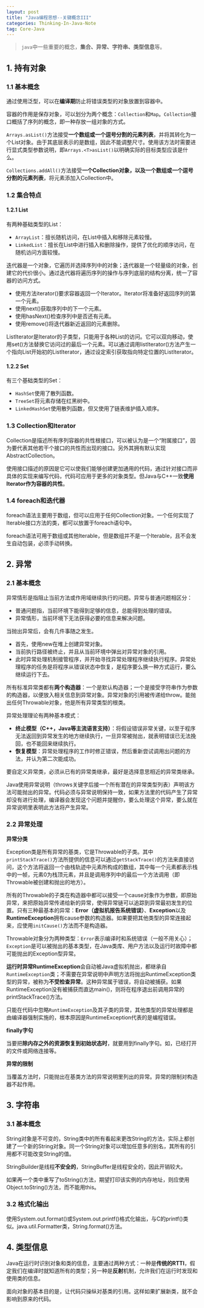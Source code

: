```yaml
---
layout: post
title: "Java编程思想--关键概念III"
categories: Thinking-In-Java-Note
tag: Core-Java
---
```

> `java`中一些重要的概念，**集合、异常、字符串、类型信息**等。

## 1. 持有对象

### 1.1 基本概念

通过使用泛型，可以在**编译期**防止将错误类型的对象放置到容器中。

容器的作用是保存对象，可以划分为两个概念：`Collection`和`Map`。`Collection`接口概括了序列的概念，即一种存放一组对象的方式。

`Arrays.asList()`方法接受**一个数组或一个逗号分割的元素列表**，并将其转化为一个List对象。由于其底层表示的是数组，因此不能调整尺寸。使用该方法时需要进行显式类型参数说明，即`Arrays.<T>asList()`以明确实际的目标类型应该是什么。

`Collections.addAll()`方法接受**一个Collection对象，以及一个数组或一个逗号分割的元素列表**，将元素添加入Collection中。

### 1.2 集合特点

#### 1.2.1 List

有两种基础类型的List：
- `ArrayList`：擅长随机访问，在List中插入和移除元素较慢。
- `LinkedList`：擅长在List中进行插入和删除操作，提供了优化的顺序访问，在随机访问方面较慢。

迭代器是一个对象，它遍历并选择序列中的对象；迭代器是一个轻量级的对象，创建它的代价很小。通过迭代器将遍历序列的操作与序列底层的结构分离，统一了容器的访问方式。
- 使用方法iterator()要求容器返回一个Iterator。Iterator将准备好返回序列的第一个元素。
- 使用next()获取序列中的下一个元素。
- 使用hasNext()检查序列中是否还有元素。
- 使用remove()将迭代器新近返回的元素删除。

ListIterator是Iterator的子类型，只能用于各种List的访问。它可以双向移动，使用set()方法替换它访问过的最后一个元素。可以通过调用listIterator()方法产生一个指向List开始初的ListIterator，通过设定索引获取指向特定位置的ListIterator。

#### 1.2.2 Set

有三个基础类型的Set：
- `HashSet`使用了散列函数。
- `TreeSet`将元素存储在红黑树中。
- `LinkedHashSet`使用散列函数，但又使用了链表维护插入顺序。

### 1.3 Collection和Iterator

Collection是描述所有序列容器的共性根接口，可以被认为是一个“附属接口”，因为要代表其他若干个接口的共性而出现的接口。另外其拥有默认实现AbstractCollection。

使用接口描述的原因是它可以使我们能够创建更加通用的代码，通过针对接口而非具体的实现来编写代码，代码可应用于更多的对象类型。但Java与C++一致**使用Iterator作为容器的共性**。

### 1.4 foreach和迭代器

foreach语法主要用于数组，但可以应用于任何Collection对象。一个任何实现了Iterable接口方法的类，都可以放置于foreach语句中。

foreach语法可用于数组或其他Iterable，但是数组并不是一个Iterable，且不会发生自动包装，必须手动转换。

## 2. 异常

### 2.1 基本概念

异常情形是指阻止当前方法或作用域继续执行的问题。异常与普通问题相区分：
- 普通问题指，当前环境下能得到足够的信息，总能得到处理的错误。
- 异常情形，当前环境下无法获得必要的信息来解决问题。

当抛出异常后，会有几件事随之发生。
- 首先，使用new在堆上创建异常对象。
- 当前执行路径被终止，并且从当前环境中弹出对异常对象的引用。
- 此时异常处理机制接管程序，并开始寻找异常处理程序继续执行程序。异常处理程序的任务是将程序从错误状态中恢复，是程序要么换一种方式运行，要么继续运行下去。

所有标准异常类都有**两个构造器**：一个是默认构造器；一个是接受字符串作为参数的构造器，以便放入相关信息到异常对象。异常对象的引用被传递给throw。能抛出任何Throwable对象，他是所有异常类型的根类。

异常处理理论有两种基本模式：
- **终止模型（C++，Java等主流语言支持）**：将假设错误非常关键，以至于程序无法返回到异常发生的地方继续执行，一旦异常被抛出，就表明错误已无法挽回，也不能回来继续执行。
- **恢复模型**：异常处理程序的工作时修正错误，然后重新尝试调用出问题的方法，并认为第二次能成功。

要自定义异常类，必须从已有的异常类继承，最好是选择意思相近的异常类继承。

Java使用异常说明（throws关键字后接一个所有潜在的异常类型列表）声明该方法可能抛出的异常。代码必须与异常说明保持一致，如果方法里的代码产生了异常却没有进行处理，编译器会发现这个问题并提醒你，要么处理这个异常，要么就在异常说明里表明此方法将产生异常。

### 2.2 异常处理

**异常分类**

Exception类是所有异常的基类，它是Throwable的子类。其中`printStackTrace()`方法所提供的信息可以通过`getStackTrace()`的方法来直接访问，这个方法将返回一个由栈轨迹中元素所构成的数组，其中每一个元素都表示栈中的一帧，元素0为栈顶元素，并且是调用序列中的最后一个方法调用（即Throwable被创建和抛出的地方）。

所有的Throwable的子类在构造器中都可以接受一个cause对象作为参数，即原始异常，来把原始异常传递给新的异常，使得异常链可以追踪到异常最初发生的位置。只有三种最基本的异常：**Error（虚拟机报告系统错误）**、**Exception**以及**RuntimeException**拥有cause参数的构造器。如果要把其他类型的异常连接起来，应使用`initCause()`方法而不是构造器。

Throwable对象分为两种类型：`Error`表示编译时和系统错误（一般不用关心）；`Exception`是可以被抛出的基本类型，在Java类库、用户方法以及运行时故障中都可能抛出的Exception型异常。

**运行时异常RuntimeException**会自动被Java虚拟机抛出，都继承自`RuntimeException`类；不需要在异常说明中声明方法将抛出RuntimeException类型的异常，被称为**不受检查异常**。这种异常属于错误，将自动被捕获。如果RuntimeException没有被捕获而直达main()，则将在程序退出前调用异常的printStackTrace()方法。

只能在代码中忽略`RuntimeException`及其子类的异常，其他类型的异常处理都是由编译器强制实施的，根本原因是RuntimeException代表的是编程错误。

**finally字句**

当要把**除内存之外的资源恢复到初始状态时**，就要用到finally字句。如，已经打开的文件或网络连接等。

**异常的限制**

当覆盖方法时，只能抛出在基类方法的异常说明里列出的异常。异常的限制对构造器不起作用。

## 3. 字符串

### 3.1 基本概念

String对象是不可变的，String类中的所有看起来更改String的方法，实际上都创建了一个新的String对象。同一个String对象可以增加任意多的别名，其所有的引用都不可能改变String的值。

StringBuilder是线程**不安全的**，StringBuffer是线程安全的，因此开销较大。

如果再一个类中重写了toString()方法，期望打印该实例的内存地址，则应使用Object.toString()方法，而不能用this。

### 3.2 格式化输出

使用System.out.format()或System.out.printf()格式化输出，与C的printf()类似。java.util.Formatter类，String.format()方法。

## 4. 类型信息

Java在运行时识别对象和类的信息，主要通过两种方式：一种是**传统的RTTI**，假定我们在编译时就知道所有的类型；另一种是**反射**机制，允许我们在运行时发现和使用类的信息。

面向对象的基本目的是，让代码只操纵对基类的引用。这样如果扩展新类，就不会影响到原来的代码。

### 